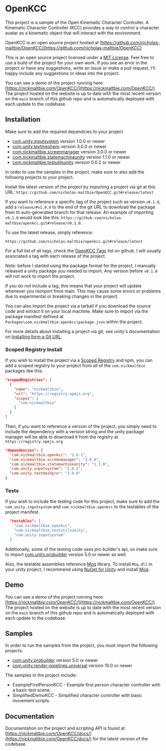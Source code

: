 # OpenKCC

This project is a sample of the Open Kinematic Character Controller.
A Kinematic Character Controller (KCC) provides a
way to control a character avatar as a kinematic object that will interact with
the environment.

OpenKCC is an open source project hosted at
[https://github.com/nicholas-maltbie/OpenKCC](https://github.com/nicholas-maltbie/OpenKCC)

This is an open source project licensed under a [MIT License](LICENSE.md).
Feel free to use a build of the project for your own work. If you see an error
in the project or have any suggestions, write an issue or make a pull request,
I'll happy include any suggestions or ideas into the project.

You can see a demo of the project running here:
[https://nickmaltbie.com/OpenKCC/](https://nickmaltbie.com/OpenKCC/).
The project hosted on the website is up to date with the most recent
version on the `main` branch of this github repo
and is automatically deployed with each update to the codebase.

## Installation

Make sure to add the required dependcies to your project

* [com.unity.inputsystem](https://docs.unity3d.com/Packages/com.unity.inputsystem@1.3/manual/index.html)
  version 1.0.0 or newer
* [com.unity.textmeshpro](https://docs.unity3d.com/Packages/com.unity.textmeshpro@3.0/manual/index.html)
  version 3.0.0 or newer
* [com.nickmaltbie.screenmanager](https://nickmaltbie.com/ScreenManager/docs/index.html)
  version 3.0.0 or newer
* [com.nickmaltbie.statemachineunity](https://nickmaltbie.com/StateMachineUnity/docs/index.html)
  version 1.1.0 or newer
* [com.nickmaltbie.testutilsunity](https://nickmaltbie.com/TestUtilsUnity/docs/index.html)
  version 0.0.2 or newer

In order to use the samples in the project, make sure to also add the following
projects to your project.

Install the latest version of the project by importing a project via git
at this URL:
`https://github.com/nicholas-maltbie/OpenKCC.git#release/latest`

If you want to reference a specific tag of the project such as version `v0.1.0`,
add a `release/#v1.0.0` to the end of the git URL to download the package
from th auto-generated branch for that release. An example of importing `v0.1.0`
would look like this:
`https://github.com/nicholas-maltbie/openkcc.git#release/v0.1.0`.

To use the latest release, simply reference:

```text
https://github.com/nicholas-maltbie/openkcc.git#release/latest
```

For a full list of all tags, check the [OpenKCC Tags](https://github.com/nicholas-maltbie/ScreenManager/tags)
list on github. I will usually associated a tag with each release of the project.

_Note_: before I started using the package format for the project, I manually
released a unity package you needed to import. Any version before `v0.1.0`
will not work to import the project.

If you do not include a tag, this means that your project will update whenever
you reimport from main. This may cause some errors or problems due to
experimental or breaking changes in the project.

You can also import the project via a tarball if you download the source
code and extract it on your local machine. Make sure to import
via the package manifest defined at `Packages\com.nickmaltbie.openkcc\package.json`
within the project.

For more details about installing a project via git, see unity's documentation
on [Installing form a Git URL](https://docs.unity3d.com/Manual/upm-ui-giturl.html#:~:text=%20Select%20Add%20package%20from%20git%20URL%20from,repository%20directly%20rather%20than%20from%20a%20package%20registry.).

### Scoped Registry Install

If you wish to install the project via a
[Scoped Registry](https://docs.unity3d.com/Manual/upm-scoped.html)
and npm, you can add a scoped registry to your project from all of the
`com.nickmaltbie` packages like this:

```json
"scopedRegistries": [
  {
    "name": "nickmaltbie",
    "url": "https://registry.npmjs.org",
    "scopes": [
      "com.nickmaltbie"
    ]
  }
]
```

Then, if you want to reference a version of the project, you simply
need to include the dependency with a version string and the unity package
manager will be able to download it from the registry at
`https://registry.npmjs.org`

```json
"dependencies": {
  "com.nickmaltbie.openkcc": "1.0.1",
  "com.nickmaltbie.screenmanager": "3.0.0",
  "com.nickmaltbie.statemachineunity": "1.1.0",
  "com.unity.inputsystem": "1.0.2",
  "com.unity.textmeshpro": "3.0.6"
}
```

### Tests

If you wish to include the testing code for this project, make sure to add
the `com.unity.inputsystem` and `com.nickmaltbie.openkcc` to the testables
of the project manifest.

```json
  "testables": [
    "com.nickmaltbie.openkcc",
    "com.nickmaltbie.testutilsunity",
    "com.unity.inputsystem"
  ]
```

Additionally, some of the testing code uses pro builder's api, so make
sure to import [com.unity.probuilder](https://docs.unity3d.com/Packages/com.unity.probuilder@5.0/manual/index.html)
version 5.0 or newer as well.

Also, the testable assemblies reference [Moq](https://www.nuget.org/packages/moq/)
library. To install `Moq.dll` in your unity project, I recommend
using [NuGet for Unity](https://github.com/GlitchEnzo/NuGetForUnity)
and install [Moq](https://www.nuget.org/packages/moq/).

## Demo

You can see a demo of the project running here:
[https://nickmaltbie.com/OpenKCC/](https://nickmaltbie.com/OpenKCC/).
The project hosted on the website is up to date with the most recent
version on the `main` branch of this github repo
and is automatically deployed with each update to the codebase.

## Samples

In order to run the samples from the project, you must import the following
projects:

* [com.unity.probuilder](https://docs.unity3d.com/Packages/com.unity.probuilder@5.0/manual/index.html)
  version 5.0 or newer
* [com.unity.render-pipelines.universal](https://docs.unity3d.com/Packages/com.unity.render-pipelines.universal@11.0/manual/index.html)
  version 10.0 or newer

The samples in the project include:

* ExampleFirstPersonKCC - Example first person character controller with a basic
  test scene.
* SimplifiedDemoKCC - Simplified character controller with basic movement scripts.

## Documentation

Documentation on the project and scripting API is found at
[https://nickmaltbie.com/OpenKCC/docs/](https://nickmaltbie.com/OpenKCC/docs/)
for the latest version of the codebase.
